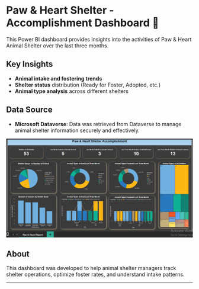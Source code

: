 # Paw & Heart Shelter - Accomplishment Dashboard 🐾

This Power BI dashboard provides insights into the activities of Paw & Heart Animal Shelter over the last three months.

## Key Insights
- **Animal intake and fostering trends**
- **Shelter status** distribution (Ready for Foster, Adopted, etc.)
- **Animal type analysis** across different shelters

## Data Source
- **Microsoft Dataverse**: Data was retrieved from Dataverse to manage animal shelter information securely and effectively.

![Paw and Heart Dashboard](Paw%20&%20Heart%20dashpoard.png)

## About
This dashboard was developed to help animal shelter managers track shelter operations, optimize foster rates, and understand intake patterns.

---

